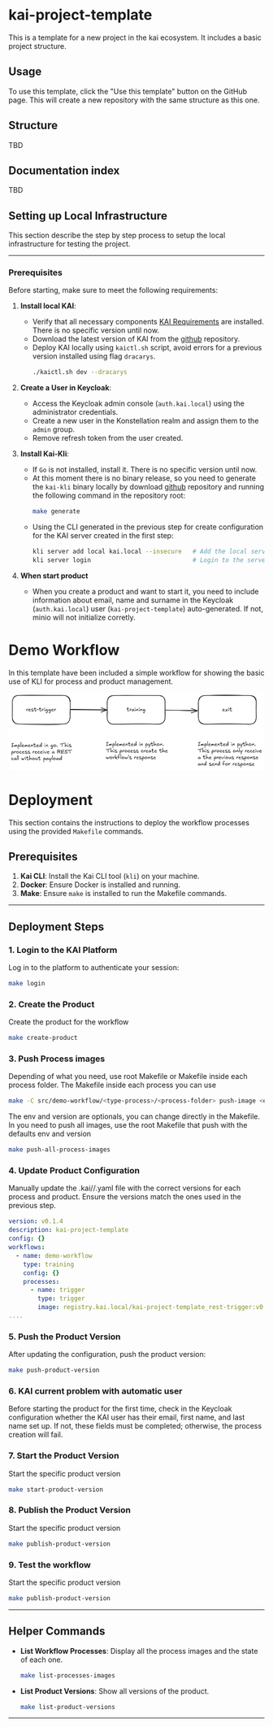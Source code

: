 # kai-project-template

This is a template for a new project in the kai ecosystem. It includes a basic project structure.

## Usage

To use this template, click the "Use this template" button on the GitHub page. This will create a new repository with the same structure as this one.

## Structure

TBD

## Documentation index

TBD

## Setting up Local Infrastructure

This section describe the step by step process to setup the local infrastructure for testing the project.

---

### Prerequisites

Before starting, make sure to meet the following requirements:

1. **Install local KAI**:
   - Verify that all necessary components [KAI Requirements](https://github.com/konstellation-io/kai?tab=readme-ov-file#requirements) are installed. There is no specific version until now.
   - Download the latest version of KAI from the [github](https://github.com/konstellation-io/kai) repository.
   - Deploy KAI locally using `kaictl.sh` script, avoid errors for a previous version installed using flag `dracarys`.
        ```bash
        ./kaictl.sh dev --dracarys
        ```

2. **Create a User in Keycloak**:
   - Access the Keycloak admin console (`auth.kai.local`) using the administrator credentials.
   - Create a new user in the Konstellation realm and assign them to the `admin` group.
   - Remove refresh token from the user created.

3. **Install Kai-Kli**:
   - If `Go` is not installed, install it. There is no specific version until now.
   - At this moment there is no binary release, so you need to generate the `kai-kli` binary locally by download [github](https://github.com/konstellation-io/kai-kli) repository and running the following command in the repository root:
        ```bash
        make generate
        ```
   - Using the CLI generated in the previous step for create configuration for the KAI server created in the first step:
        ```bash
        kli server add local kai.local --insecure   # Add the local server without security
        kli server login                            # Login to the server with the user created in Keycloak
        ```
4. **When start product**
   - When you create a product and want to start it, you need to include information about email, name and surname in the Keycloak (`auth.kai.local`) user (`kai-project-template`) auto-generated. If not, minio will not initialize corretly.


# Demo Workflow 

In this template have been included a simple workflow for showing the basic use of KLI for process and product management.

![Workflow Diagram](images/Workflow.png)

# Deployment

This section contains the instructions to deploy the workflow processes using the provided `Makefile` commands.

## Prerequisites

1. **Kai CLI**: Install the Kai CLI tool (`kli`) on your machine.
2. **Docker**: Ensure Docker is installed and running.
3. **Make**: Ensure `make` is installed to run the Makefile commands.

---

## Deployment Steps

### 1. Login to the KAI Platform
Log in to the platform to authenticate your session:
```bash
make login
```

### 2. Create the Product
Create the product for the workflow
```bash
make create-product
```

### 3. Push Process images
Depending of what you need, use root Makefile or Makefile inside each process folder. The Makefile inside each process you can use
```bash
make -C src/demo-workflow/<type-process>/<process-folder> push-image <env> <version>
```
The env and version are optionals, you can change directly in the Makefile.
In you need to push all images, use the root Makefile that push with the defaults env and version
```bash
make push-all-process-images
```

### 4. Update Product Configuration
Manually update the .kai/<environment>/<product-name>.yaml file with the correct versions for each process and product. 
Ensure the versions match the ones used in the previous step.
```yaml
version: v0.1.4
description: kai-project-template
config: {}
workflows:
  - name: demo-workflow
    type: training
    config: {}
    processes:
      - name: trigger
        type: trigger
        image: registry.kai.local/kai-project-template_rest-trigger:v0.0.1
....
```
### 5. Push the Product Version
After updating the configuration, push the product version:
```bash
make push-product-version
```

### 6. KAI current problem with automatic user
Before starting the product for the first time, check in the Keycloak configuration whether the KAI user has their email, first name, and last name set up. If not, these fields must be completed; otherwise, the process creation will fail.

### 7. Start the Product Version
Start the specific product version
```bash
make start-product-version
```

### 8. Publish the Product Version
Start the specific product version
```bash
make publish-product-version
```

### 9. Test the workflow
Start the specific product version
```bash
make publish-product-version
```

---

## Helper Commands

- **List Workflow Processes**: Display all the process images and the state of each one.
  ```bash
  make list-processes-images
  ```

- **List Product Versions**: Show all versions of the product.
  ```bash
  make list-product-versions
  ```

---